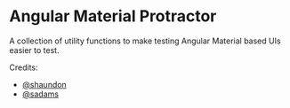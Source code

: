 # Angular Material Protractor

A collection of utility functions to make testing Angular Material based UIs easier to test.

Credits:
* [@shaundon](https://github.com/shaundon)
* [@sadams](https://github.com/sadams)
